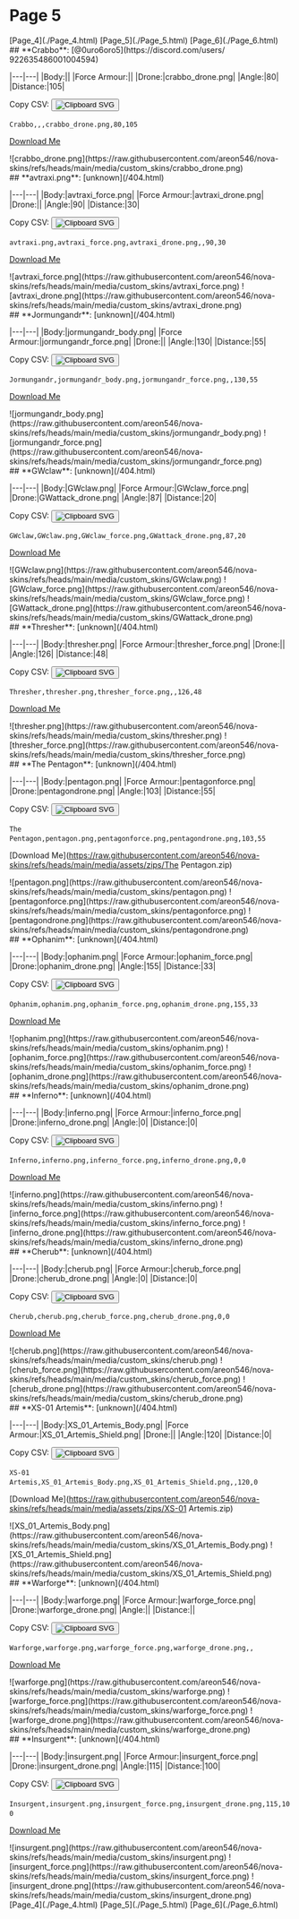# Page 5

<section class="nav">
[Page_4](./Page_4.html)
[Page_5](./Page_5.html)
[Page_6](./Page_6.html)
</section>
<section class='skins'>
<section class='skin'>
## **Crabbo**:
[@0uro6oro5](https://discord.com/users/ 922635486001004594)


|---|---|
|Body:||
|Force Armour:||
|Drone:|crabbo_drone.png|
|Angle:|80|
|Distance:|105|

Copy CSV: <button class='copier' csv='Crabbo,,,crabbo_drone.png,80,105'><img src='/static/svg/copy.svg' alt='Clipboard SVG'></img></button>

<code class='csv'>Crabbo,,,crabbo_drone.png,80,105</code>

[Download Me](https://raw.githubusercontent.com/areon546/nova-skins/refs/heads/main/media/assets/zips/Crabbo.zip)

<section class="media">
![crabbo_drone.png](https://raw.githubusercontent.com/areon546/nova-skins/refs/heads/main/media/custom_skins/crabbo_drone.png)

</section>
</section>
<section class='skin'>
## **avtraxi.png**:
[unknown](/404.html)


|---|---|
|Body:|avtraxi_force.png|
|Force Armour:|avtraxi_drone.png|
|Drone:||
|Angle:|90|
|Distance:|30|

Copy CSV: <button class='copier' csv='avtraxi.png,avtraxi_force.png,avtraxi_drone.png,,90,30'><img src='/static/svg/copy.svg' alt='Clipboard SVG'></img></button>

<code class='csv'>avtraxi.png,avtraxi_force.png,avtraxi_drone.png,,90,30</code>

[Download Me](https://raw.githubusercontent.com/areon546/nova-skins/refs/heads/main/media/assets/zips/avtraxi.png.zip)

<section class="media">
![avtraxi_force.png](https://raw.githubusercontent.com/areon546/nova-skins/refs/heads/main/media/custom_skins/avtraxi_force.png)
![avtraxi_drone.png](https://raw.githubusercontent.com/areon546/nova-skins/refs/heads/main/media/custom_skins/avtraxi_drone.png)

</section>
</section>
<section class='skin'>
## **Jormungandr**:
[unknown](/404.html)


|---|---|
|Body:|jormungandr_body.png|
|Force Armour:|jormungandr_force.png|
|Drone:||
|Angle:|130|
|Distance:|55|

Copy CSV: <button class='copier' csv='Jormungandr,jormungandr_body.png,jormungandr_force.png,,130,55'><img src='/static/svg/copy.svg' alt='Clipboard SVG'></img></button>

<code class='csv'>Jormungandr,jormungandr_body.png,jormungandr_force.png,,130,55</code>

[Download Me](https://raw.githubusercontent.com/areon546/nova-skins/refs/heads/main/media/assets/zips/Jormungandr.zip)

<section class="media">
![jormungandr_body.png](https://raw.githubusercontent.com/areon546/nova-skins/refs/heads/main/media/custom_skins/jormungandr_body.png)
![jormungandr_force.png](https://raw.githubusercontent.com/areon546/nova-skins/refs/heads/main/media/custom_skins/jormungandr_force.png)

</section>
</section>
<section class='skin'>
## **GWclaw**:
[unknown](/404.html)


|---|---|
|Body:|GWclaw.png|
|Force Armour:|GWclaw_force.png|
|Drone:|GWattack_drone.png|
|Angle:|87|
|Distance:|20|

Copy CSV: <button class='copier' csv='GWclaw,GWclaw.png,GWclaw_force.png,GWattack_drone.png,87,20'><img src='/static/svg/copy.svg' alt='Clipboard SVG'></img></button>

<code class='csv'>GWclaw,GWclaw.png,GWclaw_force.png,GWattack_drone.png,87,20</code>

[Download Me](https://raw.githubusercontent.com/areon546/nova-skins/refs/heads/main/media/assets/zips/GWclaw.zip)

<section class="media">
![GWclaw.png](https://raw.githubusercontent.com/areon546/nova-skins/refs/heads/main/media/custom_skins/GWclaw.png)
![GWclaw_force.png](https://raw.githubusercontent.com/areon546/nova-skins/refs/heads/main/media/custom_skins/GWclaw_force.png)
![GWattack_drone.png](https://raw.githubusercontent.com/areon546/nova-skins/refs/heads/main/media/custom_skins/GWattack_drone.png)

</section>
</section>
<section class='skin'>
## **Thresher**:
[unknown](/404.html)


|---|---|
|Body:|thresher.png|
|Force Armour:|thresher_force.png|
|Drone:||
|Angle:|126|
|Distance:|48|

Copy CSV: <button class='copier' csv='Thresher,thresher.png,thresher_force.png,,126,48'><img src='/static/svg/copy.svg' alt='Clipboard SVG'></img></button>

<code class='csv'>Thresher,thresher.png,thresher_force.png,,126,48</code>

[Download Me](https://raw.githubusercontent.com/areon546/nova-skins/refs/heads/main/media/assets/zips/Thresher.zip)

<section class="media">
![thresher.png](https://raw.githubusercontent.com/areon546/nova-skins/refs/heads/main/media/custom_skins/thresher.png)
![thresher_force.png](https://raw.githubusercontent.com/areon546/nova-skins/refs/heads/main/media/custom_skins/thresher_force.png)

</section>
</section>
<section class='skin'>
## **The Pentagon**:
[unknown](/404.html)


|---|---|
|Body:|pentagon.png|
|Force Armour:|pentagonforce.png|
|Drone:|pentagondrone.png|
|Angle:|103|
|Distance:|55|

Copy CSV: <button class='copier' csv='The Pentagon,pentagon.png,pentagonforce.png,pentagondrone.png,103,55'><img src='/static/svg/copy.svg' alt='Clipboard SVG'></img></button>

<code class='csv'>The Pentagon,pentagon.png,pentagonforce.png,pentagondrone.png,103,55</code>

[Download Me](https://raw.githubusercontent.com/areon546/nova-skins/refs/heads/main/media/assets/zips/The Pentagon.zip)

<section class="media">
![pentagon.png](https://raw.githubusercontent.com/areon546/nova-skins/refs/heads/main/media/custom_skins/pentagon.png)
![pentagonforce.png](https://raw.githubusercontent.com/areon546/nova-skins/refs/heads/main/media/custom_skins/pentagonforce.png)
![pentagondrone.png](https://raw.githubusercontent.com/areon546/nova-skins/refs/heads/main/media/custom_skins/pentagondrone.png)

</section>
</section>
<section class='skin'>
## **Ophanim**:
[unknown](/404.html)


|---|---|
|Body:|ophanim.png|
|Force Armour:|ophanim_force.png|
|Drone:|ophanim_drone.png|
|Angle:|155|
|Distance:|33|

Copy CSV: <button class='copier' csv='Ophanim,ophanim.png,ophanim_force.png,ophanim_drone.png,155,33'><img src='/static/svg/copy.svg' alt='Clipboard SVG'></img></button>

<code class='csv'>Ophanim,ophanim.png,ophanim_force.png,ophanim_drone.png,155,33</code>

[Download Me](https://raw.githubusercontent.com/areon546/nova-skins/refs/heads/main/media/assets/zips/Ophanim.zip)

<section class="media">
![ophanim.png](https://raw.githubusercontent.com/areon546/nova-skins/refs/heads/main/media/custom_skins/ophanim.png)
![ophanim_force.png](https://raw.githubusercontent.com/areon546/nova-skins/refs/heads/main/media/custom_skins/ophanim_force.png)
![ophanim_drone.png](https://raw.githubusercontent.com/areon546/nova-skins/refs/heads/main/media/custom_skins/ophanim_drone.png)

</section>
</section>
<section class='skin'>
## **Inferno**:
[unknown](/404.html)


|---|---|
|Body:|inferno.png|
|Force Armour:|inferno_force.png|
|Drone:|inferno_drone.png|
|Angle:|0|
|Distance:|0|

Copy CSV: <button class='copier' csv='Inferno,inferno.png,inferno_force.png,inferno_drone.png,0,0'><img src='/static/svg/copy.svg' alt='Clipboard SVG'></img></button>

<code class='csv'>Inferno,inferno.png,inferno_force.png,inferno_drone.png,0,0</code>

[Download Me](https://raw.githubusercontent.com/areon546/nova-skins/refs/heads/main/media/assets/zips/Inferno.zip)

<section class="media">
![inferno.png](https://raw.githubusercontent.com/areon546/nova-skins/refs/heads/main/media/custom_skins/inferno.png)
![inferno_force.png](https://raw.githubusercontent.com/areon546/nova-skins/refs/heads/main/media/custom_skins/inferno_force.png)
![inferno_drone.png](https://raw.githubusercontent.com/areon546/nova-skins/refs/heads/main/media/custom_skins/inferno_drone.png)

</section>
</section>
<section class='skin'>
## **Cherub**:
[unknown](/404.html)


|---|---|
|Body:|cherub.png|
|Force Armour:|cherub_force.png|
|Drone:|cherub_drone.png|
|Angle:|0|
|Distance:|0|

Copy CSV: <button class='copier' csv='Cherub,cherub.png,cherub_force.png,cherub_drone.png,0,0'><img src='/static/svg/copy.svg' alt='Clipboard SVG'></img></button>

<code class='csv'>Cherub,cherub.png,cherub_force.png,cherub_drone.png,0,0</code>

[Download Me](https://raw.githubusercontent.com/areon546/nova-skins/refs/heads/main/media/assets/zips/Cherub.zip)

<section class="media">
![cherub.png](https://raw.githubusercontent.com/areon546/nova-skins/refs/heads/main/media/custom_skins/cherub.png)
![cherub_force.png](https://raw.githubusercontent.com/areon546/nova-skins/refs/heads/main/media/custom_skins/cherub_force.png)
![cherub_drone.png](https://raw.githubusercontent.com/areon546/nova-skins/refs/heads/main/media/custom_skins/cherub_drone.png)

</section>
</section>
<section class='skin'>
## **XS-01 Artemis**:
[unknown](/404.html)


|---|---|
|Body:|XS_01_Artemis_Body.png|
|Force Armour:|XS_01_Artemis_Shield.png|
|Drone:||
|Angle:|120|
|Distance:|0|

Copy CSV: <button class='copier' csv='XS-01 Artemis,XS_01_Artemis_Body.png,XS_01_Artemis_Shield.png,,120,0'><img src='/static/svg/copy.svg' alt='Clipboard SVG'></img></button>

<code class='csv'>XS-01 Artemis,XS_01_Artemis_Body.png,XS_01_Artemis_Shield.png,,120,0</code>

[Download Me](https://raw.githubusercontent.com/areon546/nova-skins/refs/heads/main/media/assets/zips/XS-01 Artemis.zip)

<section class="media">
![XS_01_Artemis_Body.png](https://raw.githubusercontent.com/areon546/nova-skins/refs/heads/main/media/custom_skins/XS_01_Artemis_Body.png)
![XS_01_Artemis_Shield.png](https://raw.githubusercontent.com/areon546/nova-skins/refs/heads/main/media/custom_skins/XS_01_Artemis_Shield.png)

</section>
</section>
<section class='skin'>
## **Warforge**:
[unknown](/404.html)


|---|---|
|Body:|warforge.png|
|Force Armour:|warforge_force.png|
|Drone:|warforge_drone.png|
|Angle:||
|Distance:||

Copy CSV: <button class='copier' csv='Warforge,warforge.png,warforge_force.png,warforge_drone.png,,'><img src='/static/svg/copy.svg' alt='Clipboard SVG'></img></button>

<code class='csv'>Warforge,warforge.png,warforge_force.png,warforge_drone.png,,</code>

[Download Me](https://raw.githubusercontent.com/areon546/nova-skins/refs/heads/main/media/assets/zips/Warforge.zip)

<section class="media">
![warforge.png](https://raw.githubusercontent.com/areon546/nova-skins/refs/heads/main/media/custom_skins/warforge.png)
![warforge_force.png](https://raw.githubusercontent.com/areon546/nova-skins/refs/heads/main/media/custom_skins/warforge_force.png)
![warforge_drone.png](https://raw.githubusercontent.com/areon546/nova-skins/refs/heads/main/media/custom_skins/warforge_drone.png)

</section>
</section>
<section class='skin'>
## **Insurgent**:
[unknown](/404.html)


|---|---|
|Body:|insurgent.png|
|Force Armour:|insurgent_force.png|
|Drone:|insurgent_drone.png|
|Angle:|115|
|Distance:|100|

Copy CSV: <button class='copier' csv='Insurgent,insurgent.png,insurgent_force.png,insurgent_drone.png,115,100'><img src='/static/svg/copy.svg' alt='Clipboard SVG'></img></button>

<code class='csv'>Insurgent,insurgent.png,insurgent_force.png,insurgent_drone.png,115,100</code>

[Download Me](https://raw.githubusercontent.com/areon546/nova-skins/refs/heads/main/media/assets/zips/Insurgent.zip)

<section class="media">
![insurgent.png](https://raw.githubusercontent.com/areon546/nova-skins/refs/heads/main/media/custom_skins/insurgent.png)
![insurgent_force.png](https://raw.githubusercontent.com/areon546/nova-skins/refs/heads/main/media/custom_skins/insurgent_force.png)
![insurgent_drone.png](https://raw.githubusercontent.com/areon546/nova-skins/refs/heads/main/media/custom_skins/insurgent_drone.png)

</section>
</section>
</section
<section class="nav">
[Page_4](./Page_4.html)
[Page_5](./Page_5.html)
[Page_6](./Page_6.html)
</section>